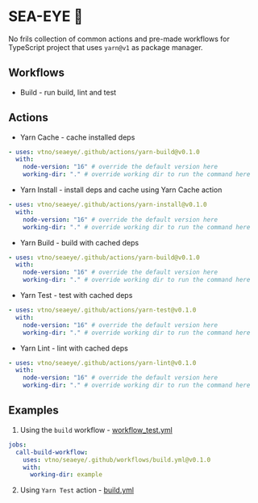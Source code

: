 # SEA-EYE 👀

No frils collection of common actions and pre-made workflows for TypeScript project that uses `yarn@v1` as package manager.

## Workflows

- Build - run build, lint and test

## Actions

- Yarn Cache - cache installed deps

```yaml
- uses: vtno/seaeye/.github/actions/yarn-build@v0.1.0
  with:
    node-version: "16" # override the default version here
    working-dir: "." # override working dir to run the command here
```

- Yarn Install - install deps and cache using Yarn Cache action

```yaml
- uses: vtno/seaeye/.github/actions/yarn-install@v0.1.0
  with:
    node-version: "16" # override the default version here
    working-dir: "." # override working dir to run the command here
```

- Yarn Build - build with cached deps

```yaml
- uses: vtno/seaeye/.github/actions/yarn-build@v0.1.0
  with:
    node-version: "16" # override the default version here
    working-dir: "." # override working dir to run the command here
```

- Yarn Test - test with cached deps

```yaml
- uses: vtno/seaeye/.github/actions/yarn-test@v0.1.0
  with:
    node-version: "16" # override the default version here
    working-dir: "." # override working dir to run the command here
```

- Yarn Lint - lint with cached deps

```yaml
- uses: vtno/seaeye/.github/actions/yarn-lint@v0.1.0
  with:
    node-version: "16" # override the default version here
    working-dir: "." # override working dir to run the command here
```

## Examples

1. Using the `build` workflow - [workflow_test.yml](https://github.com/vtno/seei/blob/v0.1.0/.github/workflows/workflow_test.yml)
```yaml
jobs:
  call-build-workflow:
    uses: vtno/seaeye/.github/workflows/build.yml@v0.1.0
    with:
      working-dir: example
```

2. Using `Yarn Test` action - [build.yml](https://github.com/vtno/seei/blob/v0.1.0/.github/workflows/build.yml#L46-L48)
